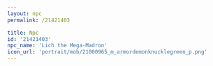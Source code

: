 ```yaml
---
layout: npc
permalink: /21421403

title: Npc
id: '21421403'
npc_name: 'Lich the Mega-Madron'
icon_url: 'portrait/mob/21000965_m_armordemonknucklegreen_p.png'
---
```

